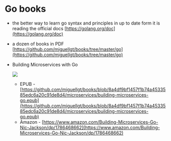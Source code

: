 Go books
==================

- the better way to learn go syntax and principles in up to date form it is reading the official docs [https://golang.org/doc](https://golang.org/doc)
- a dozen of books in PDF [https://github.com/miguellgt/books/tree/master/go](https://github.com/miguellgt/books/tree/master/go)
- Building Microservices with Go
	
	![](https://images-fe.ssl-images-amazon.com/images/I/51%2BHFALSq5L._SX260_.jpg)
	- EPUB - [https://github.com/miguellgt/books/blob/8a4df9bf1457f1b74a4533585edc6a20c91de8d4/microservices/building-microservices-go.epub](https://github.com/miguellgt/books/blob/8a4df9bf1457f1b74a4533585edc6a20c91de8d4/microservices/building-microservices-go.epub)
	- Amazon - [https://www.amazon.com/Building-Microservices-Go-Nic-Jackson/dp/1786468662](https://www.amazon.com/Building-Microservices-Go-Nic-Jackson/dp/1786468662)